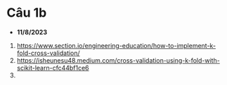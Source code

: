 # Câu 1b
- **11/8/2023**
1. https://www.section.io/engineering-education/how-to-implement-k-fold-cross-validation/
2. https://isheunesu48.medium.com/cross-validation-using-k-fold-with-scikit-learn-cfc44bf1ce6
3. 